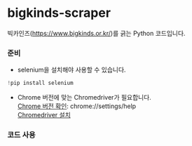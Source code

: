 # bigkinds-scraper
빅카인즈(https://www.bigkinds.or.kr/)를 긁는 Python 코드입니다.

### 준비
+ selenium을 설치해야 사용할 수 있습니다.
```python
!pip install selenium
```

+ Chrome 버전에 맞는 Chromedriver가 필요합니다.   
<a href="chrome://settings/help">Chrome 버전 확인</a>: chrome://settings/help       
<a href="https://chromedriver.chromium.org/downloads">Chromedriver 설치</a>       

### 코드 사용
